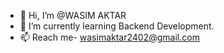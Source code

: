 - 👋 Hi, I’m @WASIM AKTAR
- 🌱 I’m currently learning Backend Development.
- 📫 Reach me- wasimaktar2402@gmail.com

<!---
wasim2402/wasim2402 is a ✨ special ✨ repository because its `README.md` (this file) appears on your GitHub profile.
You can click the Preview link to take a look at your changes.
--->
